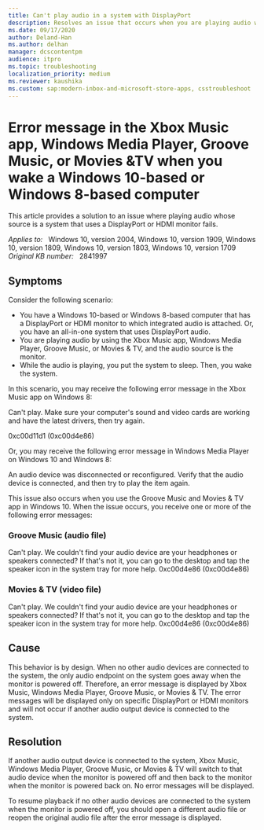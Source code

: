 ```yaml
---
title: Can't play audio in a system with DisplayPort
description: Resolves an issue that occurs when you are playing audio whose source is a system that uses a DisplayPort or HDMI monitor.
ms.date: 09/17/2020
author: Deland-Han
ms.author: delhan
manager: dcscontentpm
audience: itpro
ms.topic: troubleshooting
localization_priority: medium
ms.reviewer: kaushika
ms.custom: sap:modern-inbox-and-microsoft-store-apps, csstroubleshoot
---
```

# Error message in the Xbox Music app, Windows Media Player, Groove Music, or Movies &TV when you wake a Windows 10-based or Windows 8-based computer

This article provides a solution to an issue where playing audio whose source is a system that uses a DisplayPort or HDMI monitor fails.

_Applies to:_ &nbsp; Windows 10, version 2004, Windows 10, version 1909, Windows 10, version 1809, Windows 10, version 1803, Windows 10, version 1709  
_Original KB number:_ &nbsp; 2841997

## Symptoms

Consider the following scenario:

- You have a Windows 10-based or Windows 8-based computer that has a DisplayPort or HDMI monitor to which integrated audio is attached. Or, you have an all-in-one system that uses DisplayPort audio. 
- You are playing audio by using the Xbox Music app, Windows Media Player, Groove Music, or Movies & TV, and the audio source is the monitor. 
- While the audio is playing, you put the system to sleep. Then, you wake the system.

In this scenario, you may receive the following error message in the Xbox Music app on Windows 8:

Can't play. Make sure your computer's sound and video cards are working and have the latest drivers, then try again.

0xc00d11d1 (0xc00d4e86)

Or, you may receive the following error message in Windows Media Player on Windows 10 and Windows 8:

An audio device was disconnected or reconfigured. Verify that the audio device is connected, and then try to play the item again.

This issue also occurs when you use the Groove Music and Movies & TV app in Windows 10. When the issue occurs, you receive one or more of the following error messages:

### Groove Music (audio file)

Can't play. We couldn't find your audio device are your headphones or speakers connected? If that's not it, you can go to the desktop and tap the speaker icon in the system tray for more help. 0xc00d4e86 (0xc00d4e86)

### Movies & TV (video file)

Can't play. We couldn't find your audio device are your headphones or speakers connected? If that's not it, you can go to the desktop and tap the speaker icon in the system tray for more help. 0xc00d4e86 (0xc00d4e86)

## Cause

This behavior is by design. When no other audio devices are connected to the system, the only audio endpoint on the system goes away when the monitor is powered off. Therefore, an error message is displayed by Xbox Music, Windows Media Player, Groove Music, or Movies & TV. The error messages will be displayed only on specific DisplayPort or HDMI monitors and will not occur if another audio output device is connected to the system.

## Resolution

If another audio output device is connected to the system, Xbox Music, Windows Media Player, Groove Music, or Movies & TV will switch to that audio device when the monitor is powered off and then back to the monitor when the monitor is powered back on. No error messages will be displayed.

To resume playback if no other audio devices are connected to the system when the monitor is powered off, you should open a different audio file or reopen the original audio file after the error message is displayed.
